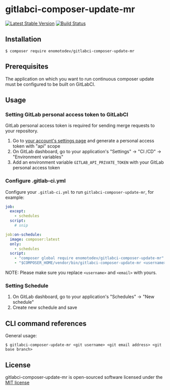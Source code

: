 # gitlabci-composer-update-mr

[![Latest Stable Version](https://poser.pugx.org/enomotodev/gitlabci-composer-update-mr/v/stable.png)](https://packagist.org/packages/enomotodev/gitlabci-composer-update-mr)
[![Build Status](https://api.travis-ci.org/enomotodev/gitlabci-composer-update-mr.svg?branch=master)](https://travis-ci.org/enomotodev/gitlabci-composer-update-mr)

## Installation

```
$ composer require enomotodev/gitlabci-composer-update-mr
```

## Prerequisites

The application on which you want to run continuous composer update must be configured to be built on GitLabCI.

## Usage

### Setting GitLab personal access token to GitLabCI

GitLab personal access token is required for sending merge requests to your repository.

1. Go to [your account's settings page](https://gitlab.com/profile/personal_access_tokens) and generate a personal access token with "api" scope
1. On GitLab dashboard, go to your application's "Settings" -> "CI /CD" -> "Environment variables"
1. Add an environment variable `GITLAB_API_PRIVATE_TOKEN` with your GitLab personal access token

### Configure .gitlab-ci.yml

Configure your `.gitlab-ci.yml` to run `gitlabci-composer-update-mr`, for example:

```yaml
job:
  except:
    - schedules
  script:
    # snip

job:on-schedule:
  image: composer:latest
  only:
    - schedules
  script:
    - "composer global require enomotodev/gitlabci-composer-update-mr"
    - "$COMPOSER_HOME/vendor/bin/gitlabci-composer-update-mr <username> <email> master"
```

NOTE: Please make sure you replace `<username>` and `<email>` with yours.

### Setting Schedule

1. On GitLab dashboard, go to your application's "Schedules" -> "New schedule"
1. Create new schedule and save

## CLI command references

General usage:

```
$ gitlabci-composer-update-mr <git username> <git email address> <git base branch>
```

## License

gitlabci-composer-update-mr is open-sourced software licensed under the [MIT license](http://opensource.org/licenses/MIT)

